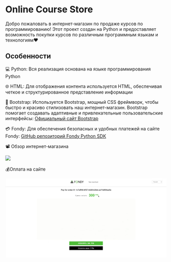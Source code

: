# Online Course Store

Добро пожаловать в интернет-магазин по продаже курсов по программированию! Этот проект создан на Python и предоставляет возможность покупки курсов по различным программным языкам и технологиям❤️

## Особенности

💻 Python: Вся реализация основана на языке программирования Python

🌐 HTML: Для отображения контента используется HTML, обеспечивая четкое и структурированное представление информации

🎨 Bootstrap: Используется Bootstrap, мощный CSS фреймворк, чтобы быстро и красиво стилизовать наш интернет-магазин. Bootstrap помогает создавать адаптивные и привлекательные пользовательские интерфейсы:
[Официальный сайт Bootstrap](https://getbootstrap.com/)

💳 Fondy: Для обеспечения безопасных и удобных платежей на сайте Fondy:
[GitHub репозиторий Fondy Python SDK](https://github.com/cloudipsp/python-sdk)

📽️ Обзор интернет-магазина

![](https://github.com/farya10/Online-store/blob/master/%D0%9E%D0%B1%D0%B7%D0%BE%D1%80-%D0%B8%D0%BD%D1%82%D0%B5%D1%80%D0%BD%D0%B5%D1%82-%D0%BC%D0%B0%D0%B3%D0%B0%D0%B7%D0%B8%D0%BD%D0%B0.gif)

💰Оплата на сайте

![](https://github.com/farya10/Online-store/blob/master/%D0%9E%D0%BF%D0%BB%D0%B0%D1%82%D0%B0.png)
